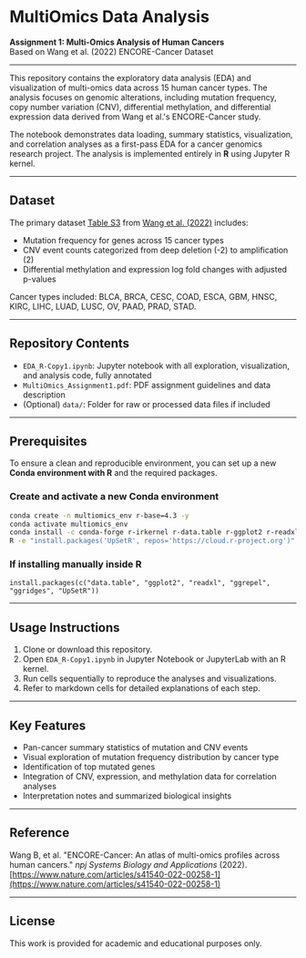 # MultiOmics Data Analysis

**Assignment 1: Multi-Omics Analysis of Human Cancers**  
Based on Wang et al. (2022) ENCORE-Cancer Dataset

---

This repository contains the exploratory data analysis (EDA) and visualization of multi-omics data across 15 human cancer types. The analysis focuses on genomic alterations, including mutation frequency, copy number variation (CNV), differential methylation, and differential expression data derived from Wang et al.'s ENCORE-Cancer study.

The notebook demonstrates data loading, summary statistics, visualization, and correlation analyses as a first-pass EDA for a cancer genomics research project.
The analysis is implemented entirely in **R** using Jupyter R kernel.

---

## Dataset  
The primary dataset [Table S3](https://github.com/wangbingbo2019/ENCORE-Cancer/tree/main) from [Wang et al. (2022)](https://www.nature.com/articles/s41540-022-00258-1#Abs1) includes:  
- Mutation frequency for genes across 15 cancer types  
- CNV event counts categorized from deep deletion (-2) to amplification (2)  
- Differential methylation and expression log fold changes with adjusted p-values  

Cancer types included: BLCA, BRCA, CESC, COAD, ESCA, GBM, HNSC, KIRC, LIHC, LUAD, LUSC, OV, PAAD, PRAD, STAD.

---

## Repository Contents  
- `EDA_R-Copy1.ipynb`: Jupyter notebook with all exploration, visualization, and analysis code, fully annotated  
- `MultiOmics_Assignment1.pdf`: PDF assignment guidelines and data description  
- (Optional) `data/`: Folder for raw or processed data files if included

---

## Prerequisites

To ensure a clean and reproducible environment, you can set up a new **Conda environment with R** and the required packages.

### Create and activate a new Conda environment
```bash
conda create -n multiomics_env r-base=4.3 -y
conda activate multiomics_env
conda install -c conda-forge r-irkernel r-data.table r-ggplot2 r-readxl r-ggrepel r-ggridges -y
R -e "install.packages('UpSetR', repos='https://cloud.r-project.org')"
```
### If installing manually inside R
`install.packages(c("data.table", "ggplot2", "readxl", "ggrepel", "ggridges", "UpSetR"))`

---

## Usage Instructions  
1. Clone or download this repository.  
2. Open `EDA_R-Copy1.ipynb` in Jupyter Notebook or JupyterLab with an R kernel.  
3. Run cells sequentially to reproduce the analyses and visualizations.  
4. Refer to markdown cells for detailed explanations of each step.

---

## Key Features  
- Pan-cancer summary statistics of mutation and CNV events  
- Visual exploration of mutation frequency distribution by cancer type  
- Identification of top mutated genes  
- Integration of CNV, expression, and methylation data for correlation analyses  
- Interpretation notes and summarized biological insights

---

## Reference  
Wang B, et al. "ENCORE-Cancer: An atlas of multi-omics profiles across human cancers." *npj Systems Biology and Applications* (2022).  
[https://www.nature.com/articles/s41540-022-00258-1](https://www.nature.com/articles/s41540-022-00258-1)

---

## License  
This work is provided for academic and educational purposes only.

